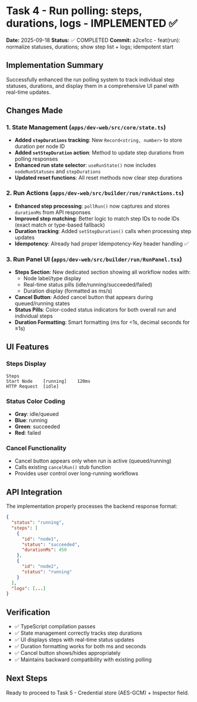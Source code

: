 # Task 4 - Run polling: steps, durations, logs - IMPLEMENTED ✅

**Date:** 2025-09-18
**Status:** ✅ COMPLETED
**Commit:** a2ce1cc - feat(run): normalize statuses, durations; show step list + logs; idempotent start

## Implementation Summary

Successfully enhanced the run polling system to track individual step statuses, durations, and display them in a comprehensive UI panel with real-time updates.

## Changes Made

### 1. State Management (`apps/dev-web/src/core/state.ts`)
- **Added `stepDurations` tracking**: New `Record<string, number>` to store duration per node ID
- **Added `setStepDuration` action**: Method to update step durations from polling responses
- **Enhanced run state selector**: `useRunState()` now includes `nodeRunStatuses` and `stepDurations`
- **Updated reset functions**: All reset methods now clear step durations

### 2. Run Actions (`apps/dev-web/src/builder/run/runActions.ts`)
- **Enhanced step processing**: `pollRun()` now captures and stores `durationMs` from API responses
- **Improved step matching**: Better logic to match step IDs to node IDs (exact match or type-based fallback)
- **Duration tracking**: Added `setStepDuration()` calls when processing step updates
- **Idempotency**: Already had proper Idempotency-Key header handling ✅

### 3. Run Panel UI (`apps/dev-web/src/builder/run/RunPanel.tsx`)
- **Steps Section**: New dedicated section showing all workflow nodes with:
  - Node label/type display
  - Real-time status pills (idle/running/succeeded/failed)
  - Duration display (formatted as ms/s)
- **Cancel Button**: Added cancel button that appears during queued/running states
- **Status Pills**: Color-coded status indicators for both overall run and individual steps
- **Duration Formatting**: Smart formatting (ms for <1s, decimal seconds for ≥1s)

## UI Features

### Steps Display
```
Steps
Start Node    [running]    120ms
HTTP Request  [idle]
```

### Status Color Coding
- **Gray**: idle/queued
- **Blue**: running
- **Green**: succeeded
- **Red**: failed

### Cancel Functionality
- Cancel button appears only when run is active (queued/running)
- Calls existing `cancelRun()` stub function
- Provides user control over long-running workflows

## API Integration

The implementation properly processes the backend response format:
```json
{
  "status": "running",
  "steps": [
    {
      "id": "node1",
      "status": "succeeded",
      "durationMs": 450
    },
    {
      "id": "node2",
      "status": "running"
    }
  ],
  "logs": [...]
}
```

## Verification

- ✅ TypeScript compilation passes
- ✅ State management correctly tracks step durations
- ✅ UI displays steps with real-time status updates
- ✅ Duration formatting works for both ms and seconds
- ✅ Cancel button shows/hides appropriately
- ✅ Maintains backward compatibility with existing polling

## Next Steps

Ready to proceed to Task 5 - Credential store (AES-GCM) + Inspector field.